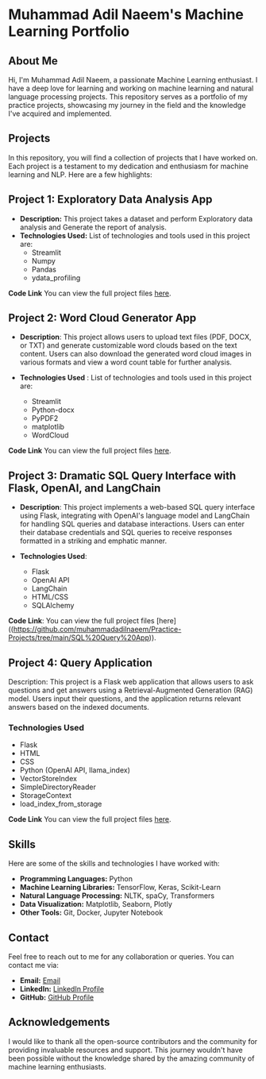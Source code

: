 # **Muhammad Adil Naeem's Machine Learning Portfolio**

## **About Me**

Hi, I'm Muhammad Adil Naeem, a passionate Machine Learning enthusiast. I have a deep love for learning and working on machine learning and natural language processing projects. This repository serves as a portfolio of my practice projects, showcasing my journey in the field and the knowledge I've acquired and implemented.

## **Projects**

In this repository, you will find a collection of projects that I have worked on. Each project is a testament to my dedication and enthusiasm for machine learning and NLP. Here are a few highlights:

## **Project 1: Exploratory Data Analysis App**
   - **Description:** This project takes a dataset and perform Exploratory data analysis and Generate the report of analysis.
   - **Technologies Used:** List of technologies and tools used in this project are:
     - Streamlit
     - Numpy
     - Pandas
     - ydata_profiling
  
**Code Link**
You can view the full project files [here](https://github.com/muhammadadilnaeem/Practice-Projects/tree/main/Exploratory%20Data%20Analysis%20App).

## **Project 2: Word Cloud Generator App**

   - **Description**: This project allows users to upload text files (PDF, DOCX, or TXT) and generate customizable word clouds based on the text content. Users can also download the generated word cloud images in various formats and view a word count table for further analysis.
   
   - **Technologies Used** : List of technologies and tools used in this project are:
      - Streamlit
      - Python-docx
      - PyPDF2
      - matplotlib
      - WordCloud
  
**Code Link**
You can view the full project files [here](https://github.com/muhammadadilnaeem/Practice-Projects/tree/main/WordCloud%20Generater%20App).

## **Project 3: Dramatic SQL Query Interface with Flask, OpenAI, and LangChain**

- **Description**: This project implements a web-based SQL query interface using Flask, integrating with OpenAI's language model and LangChain for handling SQL queries and database interactions. Users can enter their database credentials and SQL queries to receive responses formatted in a striking and emphatic manner.

- **Technologies Used**:
  - Flask
  - OpenAI API
  - LangChain
  - HTML/CSS
  - SQLAlchemy

**Code Link**: You can view the full project files [here] ((https://github.com/muhammadadilnaeem/Practice-Projects/tree/main/SQL%20Query%20App)).


## **Project 4: Query Application**

Description: This project is a Flask web application that allows users to ask questions and get answers using a Retrieval-Augmented Generation (RAG) model. Users input their questions, and the application returns relevant answers based on the indexed documents.

### **Technologies Used**

- Flask
- HTML
- CSS
- Python (OpenAI API, llama_index)
- VectorStoreIndex
- SimpleDirectoryReader
- StorageContext
- load_index_from_storage

**Code Link**
You can view the full project files [here](https://github.com/muhammadadilnaeem/Practice-Projects.git).


## **Skills**

Here are some of the skills and technologies I have worked with:

- **Programming Languages:** Python
- **Machine Learning Libraries:** TensorFlow, Keras, Scikit-Learn
- **Natural Language Processing:** NLTK, spaCy, Transformers
- **Data Visualization:** Matplotlib, Seaborn, Plotly
- **Other Tools:** Git, Docker, Jupyter Notebook

## **Contact**

Feel free to reach out to me for any collaboration or queries. You can contact me via:

- **Email:** [Email](madilnaeem0@gmail.com)
- **LinkedIn:** [LinkedIn Profile](https://www.linkedin.com/in/muhammad-adil-naeem-26878b2b9/)
- **GitHub:** [GitHub Profile](https://github.com/muhammadadilnaeem)

## **Acknowledgements**

I would like to thank all the open-source contributors and the community for providing invaluable resources and support. This journey wouldn't have been possible without the knowledge shared by the amazing community of machine learning enthusiasts.
